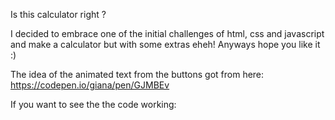 Is this calculator right ?

I decided to embrace one of the initial challenges of html, css and javascript and make a calculator but with some extras eheh!
Anyways hope you like it :)

The idea of the animated text from the buttons got from here: https://codepen.io/giana/pen/GJMBEv

If you want to see the the code working: 